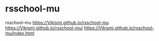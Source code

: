 # rsschool-mu
rsschool-mu
https://Vikismi.github.io/rsschool-mu
https://Vikismi.github.io/rsschool-mu/
https://Vikismi.github.io/rsschool-mu/index.html
